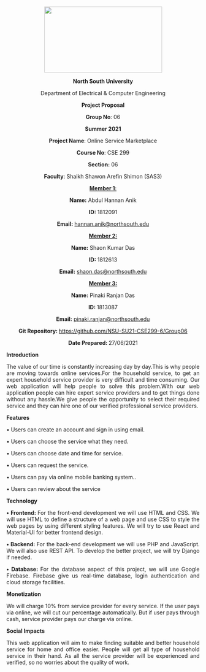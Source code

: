 <p style="text-align: center;">&nbsp;</p>
<p style="text-align: center;">&nbsp;</p>
<p align="center"><strong><img src="https://media.dhakatribune.com/uploads/2016/11/nsulogo.jpg" alt="" width="307" height="172" /></strong></p>
<p align="center"><strong>North South University</strong></p>
<p align="center">Department of Electrical &amp; Computer Engineering</p>
<p align="center"><strong>Project Proposal</strong></p>
<p align="center"><strong>Group No</strong>: 06</p>
<p align="center"><strong>Summer 2021</strong></p>
<p align="center"><strong>Project Name</strong>: Online Service Marketplace</p>
<p align="center"><strong>Course No</strong>: CSE 299</p>
<p align="center"><strong>Section</strong><strong>:</strong> 06</p>
<p align="center"><strong>Faculty</strong>: Shaikh Shawon Arefin Shimon (SAS3)</p>
<p align="center"><strong><u>Member 1</u></strong><u>:</u></p>
<p align="center"><strong>Name</strong><strong>:</strong> Abdul Hannan Anik</p>
<p align="center"><strong>ID</strong><strong>:&nbsp;</strong>1812091</p>
<p align="center"><strong>Email</strong><strong>:</strong> <a href="mailto:hannan.anik@northsouth.edu">hannan.anik@northsouth.edu</a></p>
<p align="center"><strong><u>Member 2</u></strong><strong><u>:</u></strong></p>
<p align="center"><strong>Name</strong><strong>:</strong> Shaon Kumar Das</p>
<p align="center"><strong>ID</strong><strong>:&nbsp;</strong>1812613</p>
<p align="center"><strong>Email</strong><strong>:</strong> <a href="mailto:shaon.das@northsouth.edu">shaon.das@northsouth.edu</a></p>
<p align="center"><strong><u>Member 3</u></strong><strong><u>:</u></strong></p>
<p align="center"><strong>Name</strong><strong>:</strong> Pinaki Ranjan Das</p>
<p align="center"><strong>ID</strong><strong>:&nbsp;</strong>1813087</p>
<p align="center"><strong>Email</strong><strong>:</strong> <a href="mailto:pinaki.ranjan@northsouth.edu">pinaki.ranjan@northsouth.edu</a></p>
<p align="center"><strong>Git Repository</strong><strong>: </strong><a href="https://github.com/NSU-SU21-CSE299-6/Group06">https://github.com/NSU-SU21-CSE299-6/Group06</a></p>                                                                     
<p align="center"><strong>Date Prepared</strong><strong>: </strong>27/06/2021</p>

<p align="justify:"><strong>Introduction</strong></p>
<p align="justify"><strong></strong>The value of our time is constantly increasing day by day.This is why people are moving towards online services.For the household service, to get an expert household service provider is very difficult and time consuming. Our web application will help people to solve this problem.With our web application people can hire expert service providers and to get things done without any hassle.We give people the opportunity to select their required service and they can hire one of our verified professional service providers.</p>
    
<p align="justify:"><strong>Features</strong></p>
<p align="justify">• Users can create an account and sign in using email.</p>
<p align="justify">• Users can choose the service what they need.</p>
<p align="justify">• Users can choose date and time for service.</p>
<p align="justify">• Users can request the service.</p>
<p align="justify">• Users can pay via online mobile banking system..</p>
<p align="justify">• Users can review about the service</p>

<p align="justify:"><strong>Technology</strong></p>  

<p align="justify"><strong>• Frontend</strong><strong>: </strong>For the front-end development we will use HTML and CSS. We will use HTML to define a structure of a web page and use CSS to style the web pages by using different styling features. We will try to use React and Material-UI for better frontend design.</p>

<p align="justify"><strong>• Backend</strong><strong>: </strong>For the back-end development we will use PHP and JavaScript. We will also use REST API. To develop the better project, we will try Django if needed.</p>   

<p align="justify"><strong>• Database</strong><strong>: </strong>For the database aspect of this project, we will use Google Firebase. Firebase give us real-time database, login authentication and cloud storage facilities.</p>

<p align="justify:"><strong>Monetization</strong></p> 
<p align="justify">We will charge 10% from service provider for every service. If the user pays via online, we will cut our percentage automatically. But if user pays through cash, service provider pays our charge via online.</p> 

<p align="justify:"><strong>Social Impacts</strong></p> 
<p align="justify"> This web application will aim to make finding suitable and better household service for home and office easier. People will get all type of household service in their hand. As all the service provider will be experienced and verified, so no worries about the quality of work.</p> 
